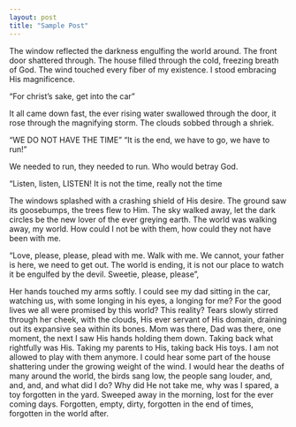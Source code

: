 ```yaml
---
layout: post
title: "Sample Post"
---
```


The window reflected the darkness engulfing the world around. The front door shattered through. The house filled through the cold, freezing breath of God. The wind touched every fiber of my existence. I stood embracing His magnificence. 

“For christ’s sake, get into the car”

It all came down fast, the ever rising water swallowed through the door, it rose through the magnifying storm. The clouds sobbed through a shriek.

“WE DO NOT HAVE THE TIME”
		    “It is the end, we have to go, we have to run!”

We needed to run, they needed to run. Who would betray God.

“Listen, listen, LISTEN! It is not the time, really not the time

The windows splashed with a crashing shield of His desire. The ground saw its goosebumps, the trees flew to Him. The sky walked away, let the dark circles be the new lover of the ever greying earth.  The world was walking away, my world. How could I not be with them, how could they not have been with me. 

“Love, please, please, plead with me. Walk with me. We cannot, your father is here, we need to get out. The world is ending, it is not our place to watch it be engulfed by the devil. Sweetie, please, please”,

Her hands touched my arms softly. I could see my dad sitting in the car, watching us, with some longing in his eyes, a longing for me? For the good lives we all were promised by this world? This reality? Tears slowly stirred through her cheek, with the clouds, His ever servant of His domain, draining out its expansive sea within its bones. Mom was there, Dad was there, one moment, the next I saw His hands holding them down. Taking back what rightfully was His. Taking my parents to His, taking back His toys. I am not allowed to play with them anymore. I could hear some part of the house shattering under the growing weight of the wind. I would hear the deaths of many around the world, the birds sang low, the people sang louder, and, and, and, and what did I do? Why did He not take me, why was I spared, a toy forgotten in the yard. Sweeped away in the morning, lost for the ever coming days. Forgotten, empty, dirty, forgotten in the end of times, forgotten in the world after.


